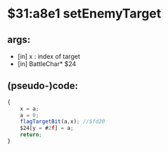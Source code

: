﻿
# $31:a8e1 setEnemyTarget

<summary></summary>

## args:
+ [in] x : index of target
+ [in] BattleChar* $24
## (pseudo-)code:
```js
{
	x = a;
	a = 0;
	flagTargetBit(a,x);	//$fd20
	$24[y = #2f] = a;
	return;
}
```



